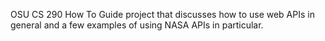 OSU CS 290 How To Guide project that discusses how to use web APIs in general and a few examples of using NASA APIs in particular.
